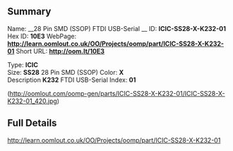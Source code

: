 

 ## Summary
Name: __28 Pin SMD (SSOP) FTDI USB-Serial __
ID: __ICIC-SS28-X-K232-01__
Hex ID: __10E3__
WebPage: __http://learn.oomlout.co.uk/OO/Projects/oomp/part/ICIC-SS28-X-K232-01__
Short URL: __http://oom.lt/10E3__

Type: __ICIC__  
Size: __SS28__ 28 Pin SMD (SSOP) 
Color: __X__  
Description __K232__ FTDI USB-Serial 
Index: __01__


(http://oomlout.com/oomp-gen/parts/ICIC-SS28-X-K232-01/ICIC-SS28-X-K232-01_420.jpg)


 ## Full Details
 http://learn.oomlout.co.uk/OO/Projects/oomp/part/ICIC-SS28-X-K232-01














